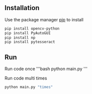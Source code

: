 ## Installation
Use the package manager [pip](https://pypi.org/) to install
```bash
pip install opencv-python
pip install PyAutoGUI
pip install np
pip install pytesseract
```

## Run
Run code once
'''bash
python main.py
'''

Run code multi times
```bash
python main.py "times"
```